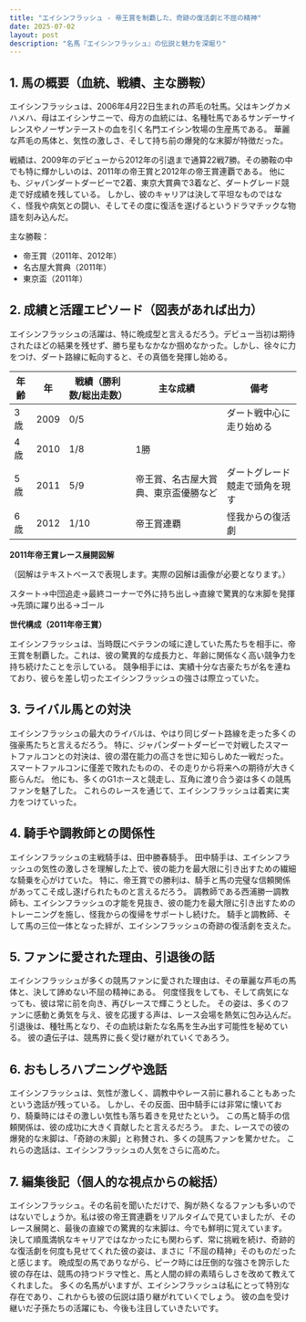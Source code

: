 ```yaml
---
title: "エイシンフラッシュ - 帝王賞を制覇した、奇跡の復活劇と不屈の精神"
date: 2025-07-02
layout: post
description: "名馬『エイシンフラッシュ』の伝説と魅力を深堀り"
---
```


## 1. 馬の概要（血統、戦績、主な勝鞍）

エイシンフラッシュは、2006年4月22日生まれの芦毛の牡馬。父はキングカメハメハ、母はエイシンサニーで、母方の血統には、名種牡馬であるサンデーサイレンスやノーザンテーストの血を引く名門エイシン牧場の生産馬である。  華麗な芦毛の馬体と、気性の激しさ、そして持ち前の爆発的な末脚が特徴だった。

戦績は、2009年のデビューから2012年の引退まで通算22戦7勝。その勝鞍の中でも特に輝かしいのは、2011年の帝王賞と2012年の帝王賞連覇である。  他にも、ジャパンダートダービーで2着、東京大賞典で3着など、ダートグレード競走で好成績を残している。  しかし、彼のキャリアは決して平坦なものではなく、怪我や病気との闘い、そしてその度に復活を遂げるというドラマチックな物語を刻み込んだ。


主な勝鞍：

* 帝王賞（2011年、2012年）
* 名古屋大賞典（2011年）
* 東京盃（2011年）


## 2. 成績と活躍エピソード（図表があれば出力）

エイシンフラッシュの活躍は、特に晩成型と言えるだろう。デビュー当初は期待されたほどの結果を残せず、勝ち星もなかなか掴めなかった。しかし、徐々に力をつけ、ダート路線に転向すると、その真価を発揮し始める。

| 年齢 | 年 | 戦績（勝利数/総出走数） | 主な成績 | 備考 |
|---|---|---|---|---|
| 3歳 | 2009 | 0/5 |  | ダート戦中心に走り始める |
| 4歳 | 2010 | 1/8 | 1勝 |  |
| 5歳 | 2011 | 5/9 | 帝王賞、名古屋大賞典、東京盃優勝など | ダートグレード競走で頭角を現す |
| 6歳 | 2012 | 1/10 | 帝王賞連覇 | 怪我からの復活劇 |


**2011年帝王賞レース展開図解**

（図解はテキストベースで表現します。実際の図解は画像が必要となります。）

スタート→中団追走→最終コーナーで外に持ち出し→直線で驚異的な末脚を発揮→先頭に躍り出る→ゴール


**世代構成（2011年帝王賞）**

エイシンフラッシュは、当時既にベテランの域に達していた馬たちを相手に、帝王賞を制覇した。これは、彼の驚異的な成長力と、年齢に関係なく高い競争力を持ち続けたことを示している。  競争相手には、実績十分な古豪たちが名を連ねており、彼らを差し切ったエイシンフラッシュの強さは際立っていた。


## 3. ライバル馬との対決

エイシンフラッシュの最大のライバルは、やはり同じダート路線を走った多くの強豪馬たちと言えるだろう。  特に、ジャパンダートダービーで対戦したスマートファルコンとの対決は、彼の潜在能力の高さを世に知らしめた一戦だった。 スマートファルコンに僅差で敗れたものの、その走りから将来への期待が大きく膨らんだ。 他にも、多くのG1ホースと競走し、互角に渡り合う姿は多くの競馬ファンを魅了した。  これらのレースを通じて、エイシンフラッシュは着実に実力をつけていった。


## 4. 騎手や調教師との関係性

エイシンフラッシュの主戦騎手は、田中勝春騎手。  田中騎手は、エイシンフラッシュの気性の激しさを理解した上で、彼の能力を最大限に引き出すための繊細な騎乗を心がけていた。  特に、帝王賞での勝利は、騎手と馬の完璧な信頼関係があってこそ成し遂げられたものと言えるだろう。  調教師である西浦勝一調教師も、エイシンフラッシュの才能を見抜き、彼の能力を最大限に引き出すためのトレーニングを施し、怪我からの復帰をサポートし続けた。  騎手と調教師、そして馬の三位一体となった絆が、エイシンフラッシュの奇跡の復活劇を支えた。


## 5. ファンに愛された理由、引退後の話

エイシンフラッシュが多くの競馬ファンに愛された理由は、その華麗な芦毛の馬体と、決して諦めない不屈の精神にある。  何度怪我をしても、そして病気になっても、彼は常に前を向き、再びレースで輝こうとした。  その姿は、多くのファンに感動と勇気を与え、彼を応援する声は、レース会場を熱気に包み込んだ。  引退後は、種牡馬となり、その血統は新たな名馬を生み出す可能性を秘めている。  彼の遺伝子は、競馬界に長く受け継がれていくであろう。


## 6. おもしろハプニングや逸話

エイシンフラッシュは、気性が激しく、調教中やレース前に暴れることもあったという逸話が残っている。  しかし、その反面、田中騎手には非常に懐いており、騎乗時にはその激しい気性も落ち着きを見せたという。  この馬と騎手の信頼関係は、彼の成功に大きく貢献したと言えるだろう。  また、レースでの彼の爆発的な末脚は、「奇跡の末脚」と称賛され、多くの競馬ファンを驚かせた。  これらの逸話は、エイシンフラッシュの人気をさらに高めた。


## 7. 編集後記（個人的な視点からの総括）

エイシンフラッシュ。その名前を聞いただけで、胸が熱くなるファンも多いのではないでしょうか。私は彼の帝王賞連覇をリアルタイムで見ていましたが、そのレース展開と、最後の直線での驚異的な末脚は、今でも鮮明に覚えています。  決して順風満帆なキャリアではなかったにも関わらず、常に挑戦を続け、奇跡的な復活劇を何度も見せてくれた彼の姿は、まさに「不屈の精神」そのものだったと感じます。  晩成型の馬でありながら、ピーク時には圧倒的な強さを誇示した彼の存在は、競馬の持つドラマ性と、馬と人間の絆の素晴らしさを改めて教えてくれました。  多くの名馬がいますが、エイシンフラッシュは私にとって特別な存在であり、これからも彼の伝説は語り継がれていくでしょう。  彼の血を受け継いだ子孫たちの活躍にも、今後も注目していきたいです。
